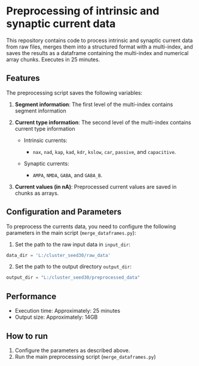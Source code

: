 # Preprocessing of intrinsic and synaptic current data
This repository contains code to process intrinsic and synaptic current data from raw files, merges them into a structured format with a multi-index, and saves the results as a dataframe containing the multi-index and numerical array chunks.
Executes in 25 minutes.

## **Features**

The preprocessing script saves the following variables:

1. **Segment information**: The first level of the multi-index contains segment information

2. **Current type information**: The second level of the multi-index contains current type information
   - Intrinsic currents:
      - `nax`, `nad`, `kap`, `kad`, `kdr`, `kslow`, `car`, `passive`, and `capacitive`.

   - Synaptic currents:
      - `AMPA`, `NMDA`, `GABA`, and `GABA_B`.

3. **Current values (in nA)**: Preprocessed current values are saved in chunks as arrays. 

## **Configuration and Parameters**

To preprocess the currents data, you need to configure the following parameters in the main script (`merge_dataframes.py`):

1. Set the path to the raw input data in `input_dir`:
```python
data_dir = 'L:/cluster_seed30/raw_data'
```
2. Set the path to the output directory `output_dir`:
```python
output_dir = "L:/cluster_seed30/preprocessed_data"
```

## **Performance**
- Execution time: Approximately: 25 minutes
- Output size: Approximately: 14GB

## **How to run**
1. Configure the parameters as described above.
2. Run the main preprocessing script (`merge_dataframes.py`)